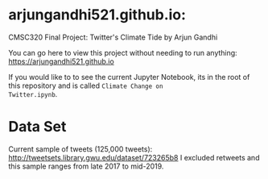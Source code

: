 # arjungandhi521.github.io:
CMSC320 Final Project: Twitter's Climate Tide by Arjun Gandhi

You can go here to view this project without needing to run anything:
https://arjungandhi521.github.io

If you would like to to see the current Jupyter Notebook, its in the root of this repository and is called <code>Climate Change on Twitter.ipynb</code>.

# Data Set
Current sample of tweets (125,000 tweets): http://tweetsets.library.gwu.edu/dataset/723265b8
I excluded retweets and this sample ranges from late 2017 to mid-2019.
